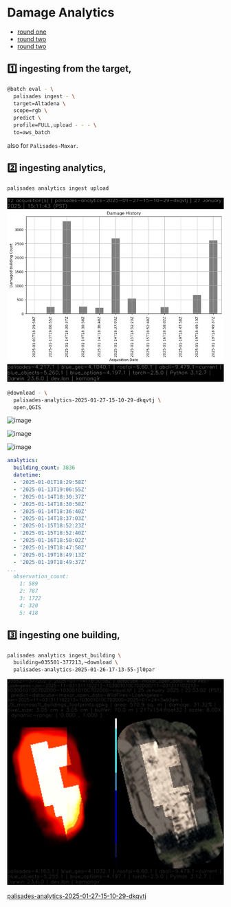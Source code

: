 # Damage Analytics

- [round one](./damage-analytics-round-one.md)
- [round two](./damage-analytics-round-two.md)
- [round two](./damage-analytics-round-three.md)

## 1️⃣ ingesting from the target,

```bash
@batch eval - \
  palisades ingest - \
  target=Altadena \
  scope=rgb \
  predict \
  profile=FULL,upload - - - \
  to=aws_batch
```

also for `Palisades-Maxar`.

## 2️⃣  ingesting analytics,

```bash
palisades analytics ingest upload
```

![image](https://github.com/kamangir/assets/blob/main/palisades/palisades-analytics-2025-01-27-15-10-29-dkqvtj/damage-history.png?raw=true)


```bash
@download - \
  palisades-analytics-2025-01-27-15-10-29-dkqvtj \
  open,QGIS
```

![image](https://github.com/kamangir/assets/blob/main/palisades/palisades-analytics-2025-01-27-15-10-29-dkqvtj/QGIS-3.png?raw=true)

![image](https://github.com/kamangir/assets/blob/main/palisades/palisades-analytics-2025-01-27-15-10-29-dkqvtj/QGIS-2.png?raw=true)


![image](https://github.com/kamangir/assets/blob/main/palisades/palisades-analytics-2025-01-27-15-10-29-dkqvtj/QGIS.png?raw=true)

```yaml
analytics:
  building_count: 3836
  datetime:
  - '2025-01-01T18:29:58Z'
  - '2025-01-13T19:06:55Z'
  - '2025-01-14T18:30:37Z'
  - '2025-01-14T18:30:58Z'
  - '2025-01-14T18:36:40Z'
  - '2025-01-14T18:37:03Z'
  - '2025-01-15T18:52:23Z'
  - '2025-01-15T18:52:40Z'
  - '2025-01-16T18:58:02Z'
  - '2025-01-19T18:47:58Z'
  - '2025-01-19T18:49:13Z'
  - '2025-01-19T18:49:37Z'
...
  observation_count:
    1: 589
    2: 787
    3: 1722
    4: 320
    5: 418

```

## 3️⃣ ingesting one building,

```bash
palisades analytics ingest_building \
  building=035501-377213,~download \
  palisades-analytics-2025-01-26-17-13-55-jl0par
```

![image](https://github.com/kamangir/assets/blob/main/palisades/palisades-analytics-2025-01-26-17-13-55-jl0par/thumbnail-035521-377202-palisades-analytics-2025-01-26-17-13-55-jl0par.gif?raw=true)


[palisades-analytics-2025-01-27-15-10-29-dkqvtj](https://kamangir-public.s3.ca-central-1.amazonaws.com/palisades-analytics-2025-01-27-15-10-29-dkqvtj.tar.gz)

